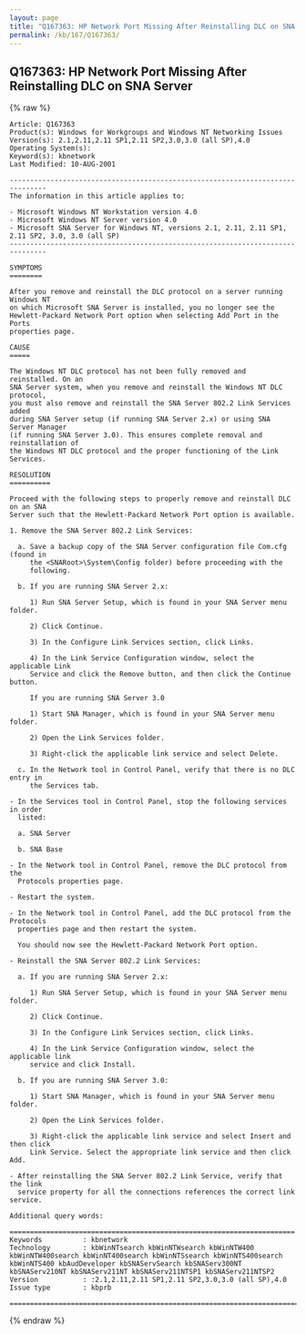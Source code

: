```yaml
---
layout: page
title: "Q167363: HP Network Port Missing After Reinstalling DLC on SNA Server"
permalink: /kb/167/Q167363/
---
```


## Q167363: HP Network Port Missing After Reinstalling DLC on SNA Server

{% raw %}

	Article: Q167363
	Product(s): Windows for Workgroups and Windows NT Networking Issues
	Version(s): 2.1,2.11,2.11 SP1,2.11 SP2,3.0,3.0 (all SP),4.0
	Operating System(s): 
	Keyword(s): kbnetwork
	Last Modified: 10-AUG-2001
	
	-------------------------------------------------------------------------------
	The information in this article applies to:
	
	- Microsoft Windows NT Workstation version 4.0 
	- Microsoft Windows NT Server version 4.0 
	- Microsoft SNA Server for Windows NT, versions 2.1, 2.11, 2.11 SP1, 2.11 SP2, 3.0, 3.0 (all SP) 
	-------------------------------------------------------------------------------
	
	SYMPTOMS
	========
	
	After you remove and reinstall the DLC protocol on a server running Windows NT
	on which Microsoft SNA Server is installed, you no longer see the
	Hewlett-Packard Network Port option when selecting Add Port in the Ports
	properties page.
	
	CAUSE
	=====
	
	The Windows NT DLC protocol has not been fully removed and reinstalled. On an
	SNA Server system, when you remove and reinstall the Windows NT DLC protocol,
	you must also remove and reinstall the SNA Server 802.2 Link Services added
	during SNA Server setup (if running SNA Server 2.x) or using SNA Server Manager
	(if running SNA Server 3.0). This ensures complete removal and reinstallation of
	the Windows NT DLC protocol and the proper functioning of the Link Services.
	
	RESOLUTION
	==========
	
	Proceed with the following steps to properly remove and reinstall DLC on an SNA
	Server such that the Hewlett-Packard Network Port option is available.
	
	1. Remove the SNA Server 802.2 Link Services:
	
	  a. Save a backup copy of the SNA Server configuration file Com.cfg (found in
	     the <SNARoot>\System\Config folder) before proceeding with the
	     following.
	
	  b. If you are running SNA Server 2.x:
	
	     1) Run SNA Server Setup, which is found in your SNA Server menu folder.
	
	     2) Click Continue.
	
	     3) In the Configure Link Services section, click Links.
	
	     4) In the Link Service Configuration window, select the applicable Link
	     Service and click the Remove button, and then click the Continue button.
	
	     If you are running SNA Server 3.0
	
	     1) Start SNA Manager, which is found in your SNA Server menu folder.
	
	     2) Open the Link Services folder.
	
	     3) Right-click the applicable link service and select Delete.
	
	  c. In the Network tool in Control Panel, verify that there is no DLC entry in
	     the Services tab.
	
	- In the Services tool in Control Panel, stop the following services in order
	  listed:
	
	  a. SNA Server
	
	  b. SNA Base
	
	- In the Network tool in Control Panel, remove the DLC protocol from the
	  Protocols properties page.
	
	- Restart the system.
	
	- In the Network tool in Control Panel, add the DLC protocol from the Protocols
	  properties page and then restart the system.
	
	  You should now see the Hewlett-Packard Network Port option.
	
	- Reinstall the SNA Server 802.2 Link Services:
	
	  a. If you are running SNA Server 2.x:
	
	     1) Run SNA Server Setup, which is found in your SNA Server menu folder.
	
	     2) Click Continue.
	
	     3) In the Configure Link Services section, click Links.
	
	     4) In the Link Service Configuration window, select the applicable link
	     service and click Install.
	
	  b. If you are running SNA Server 3.0:
	
	     1) Start SNA Manager, which is found in your SNA Server menu folder.
	
	     2) Open the Link Services folder.
	
	     3) Right-click the applicable link service and select Insert and then click
	     Link Service. Select the appropriate link service and then click Add.
	
	- After reinstalling the SNA Server 802.2 Link Service, verify that the link
	  service property for all the connections references the correct link service.
	
	Additional query words:
	
	======================================================================
	Keywords          : kbnetwork 
	Technology        : kbWinNTsearch kbWinNTWsearch kbWinNTW400 kbWinNTW400search kbWinNT400search kbWinNTSsearch kbWinNTS400search kbWinNTS400 kbAudDeveloper kbSNAServSearch kbSNAServ300NT kbSNAServ210NT kbSNAServ211NT kbSNAServ211NTSP1 kbSNAServ211NTSP2
	Version           : :2.1,2.11,2.11 SP1,2.11 SP2,3.0,3.0 (all SP),4.0
	Issue type        : kbprb
	
	=============================================================================
	

{% endraw %}
